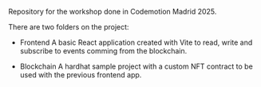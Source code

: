 Repository for the workshop done in Codemotion Madrid 2025.

There are two folders on the project:

- Frontend
  A basic React application created with Vite to read, write and subscribe to events comming from the blockchain.

- Blockchain
  A hardhat sample project with a custom NFT contract to be used with the previous frontend app.
